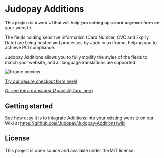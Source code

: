 # Judopay Additions

This project is a web UI that will help you setting up a card payment form on your website. 

The fields holding sensitive information (Card Number, CVC and Expiry Date) are being hosted and processed by Judo in an iframe, helping you to achieve PCI compliance.

Judopay Additions allows you to fully modify the styles of the fields to match your website, and all language translations are supported.

![Iframe preview](https://github.com/Judopay/Javascript-SDK/blob/master/readme/baseIframe.png?raw=true)

[Try our secure checkout form here!](https://js.uat.judopay.com/html/basic.html)

[Or see the a translated (Spanish) form here](https://js.uat.judopay.com/html/translations.html)

## Getting started

See how easy it is to integrate Additions into your existing website on our Wiki at https://github.com/Judopay/Judopay-Additions/wiki

## License

This project is open source and available under the MIT license.

